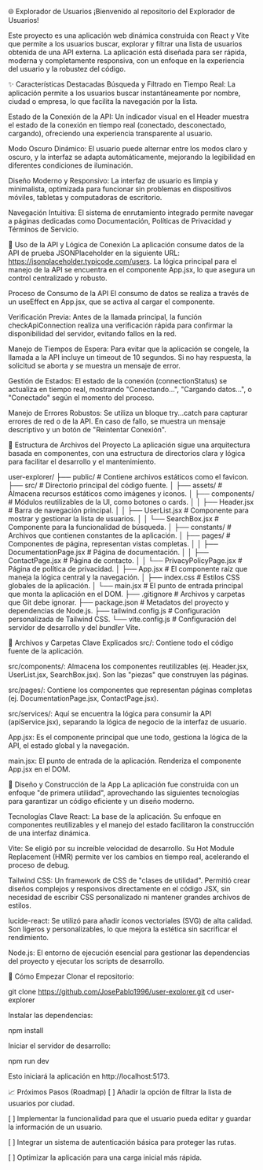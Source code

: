 🌐 Explorador de Usuarios
¡Bienvenido al repositorio del Explorador de Usuarios!

Este proyecto es una aplicación web dinámica construida con React y Vite que permite a los usuarios buscar, explorar y filtrar una lista de usuarios obtenida de una API externa. La aplicación está diseñada para ser rápida, moderna y completamente responsiva, con un enfoque en la experiencia del usuario y la robustez del código.

✨ Características Destacadas
Búsqueda y Filtrado en Tiempo Real: La aplicación permite a los usuarios buscar instantáneamente por nombre, ciudad o empresa, lo que facilita la navegación por la lista.

Estado de la Conexión de la API: Un indicador visual en el Header muestra el estado de la conexión en tiempo real (conectado, desconectado, cargando), ofreciendo una experiencia transparente al usuario.

Modo Oscuro Dinámico: El usuario puede alternar entre los modos claro y oscuro, y la interfaz se adapta automáticamente, mejorando la legibilidad en diferentes condiciones de iluminación.

Diseño Moderno y Responsivo: La interfaz de usuario es limpia y minimalista, optimizada para funcionar sin problemas en dispositivos móviles, tabletas y computadoras de escritorio.

Navegación Intuitiva: El sistema de enrutamiento integrado permite navegar a páginas dedicadas como Documentación, Políticas de Privacidad y Términos de Servicio.

🔌 Uso de la API y Lógica de Conexión
La aplicación consume datos de la API de prueba JSONPlaceholder en la siguiente URL: https://jsonplaceholder.typicode.com/users. La lógica principal para el manejo de la API se encuentra en el componente App.jsx, lo que asegura un control centralizado y robusto.

Proceso de Consumo de la API
El consumo de datos se realiza a través de un useEffect en App.jsx, que se activa al cargar el componente.

Verificación Previa: Antes de la llamada principal, la función checkApiConnection realiza una verificación rápida para confirmar la disponibilidad del servidor, evitando fallos en la red.

Manejo de Tiempos de Espera: Para evitar que la aplicación se congele, la llamada a la API incluye un timeout de 10 segundos. Si no hay respuesta, la solicitud se aborta y se muestra un mensaje de error.

Gestión de Estados: El estado de la conexión (connectionStatus) se actualiza en tiempo real, mostrando "Conectando...", "Cargando datos...", o "Conectado" según el momento del proceso.

Manejo de Errores Robustos: Se utiliza un bloque try...catch para capturar errores de red o de la API. En caso de fallo, se muestra un mensaje descriptivo y un botón de "Reintentar Conexión".

📂 Estructura de Archivos del Proyecto
La aplicación sigue una arquitectura basada en componentes, con una estructura de directorios clara y lógica para facilitar el desarrollo y el mantenimiento.

user-explorer/
├── public/                 # Contiene archivos estáticos como el favicon.
├── src/                    # Directorio principal del código fuente.
│   ├── assets/             # Almacena recursos estáticos como imágenes y iconos.
│   ├── components/         # Módulos reutilizables de la UI, como botones o cards.
│   │   ├── Header.jsx      # Barra de navegación principal.
│   │   ├── UserList.jsx    # Componente para mostrar y gestionar la lista de usuarios.
│   │   └── SearchBox.jsx   # Componente para la funcionalidad de búsqueda.
│   ├── constants/          # Archivos que contienen constantes de la aplicación.
│   ├── pages/              # Componentes de página, representan vistas completas.
│   │   ├── DocumentationPage.jsx # Página de documentación.
│   │   ├── ContactPage.jsx # Página de contacto.
│   │   └── PrivacyPolicyPage.jsx # Página de política de privacidad.
│   ├── App.jsx             # El componente raíz que maneja la lógica central y la navegación.
│   ├── index.css           # Estilos CSS globales de la aplicación.
│   └── main.jsx            # El punto de entrada principal que monta la aplicación en el DOM.
├── .gitignore              # Archivos y carpetas que Git debe ignorar.
├── package.json            # Metadatos del proyecto y dependencias de Node.js.
├── tailwind.config.js      # Configuración personalizada de Tailwind CSS.
└── vite.config.js          # Configuración del servidor de desarrollo y del *bundler* Vite.

📄 Archivos y Carpetas Clave Explicados
src/: Contiene todo el código fuente de la aplicación.

src/components/: Almacena los componentes reutilizables (ej. Header.jsx, UserList.jsx, SearchBox.jsx). Son las "piezas" que construyen las páginas.

src/pages/: Contiene los componentes que representan páginas completas (ej. DocumentationPage.jsx, ContactPage.jsx).

src/services/: Aquí se encuentra la lógica para consumir la API (apiService.jsx), separando la lógica de negocio de la interfaz de usuario.

App.jsx: Es el componente principal que une todo, gestiona la lógica de la API, el estado global y la navegación.

main.jsx: El punto de entrada de la aplicación. Renderiza el componente App.jsx en el DOM.

🎨 Diseño y Construcción de la App
La aplicación fue construida con un enfoque "de primera utilidad", aprovechando las siguientes tecnologías para garantizar un código eficiente y un diseño moderno.

Tecnologías Clave
React: La base de la aplicación. Su enfoque en componentes reutilizables y el manejo del estado facilitaron la construcción de una interfaz dinámica.

Vite: Se eligió por su increíble velocidad de desarrollo. Su Hot Module Replacement (HMR) permite ver los cambios en tiempo real, acelerando el proceso de debug.

Tailwind CSS: Un framework de CSS de "clases de utilidad". Permitió crear diseños complejos y responsivos directamente en el código JSX, sin necesidad de escribir CSS personalizado ni mantener grandes archivos de estilos.

lucide-react: Se utilizó para añadir íconos vectoriales (SVG) de alta calidad. Son ligeros y personalizables, lo que mejora la estética sin sacrificar el rendimiento.

Node.js: El entorno de ejecución esencial para gestionar las dependencias del proyecto y ejecutar los scripts de desarrollo.

🚀 Cómo Empezar
Clonar el repositorio:

git clone https://github.com/JosePablo1996/user-explorer.git
cd user-explorer

Instalar las dependencias:

npm install

Iniciar el servidor de desarrollo:

npm run dev

Esto iniciará la aplicación en http://localhost:5173.

📈 Próximos Pasos (Roadmap)
[ ] Añadir la opción de filtrar la lista de usuarios por ciudad.

[ ] Implementar la funcionalidad para que el usuario pueda editar y guardar la información de un usuario.

[ ] Integrar un sistema de autenticación básica para proteger las rutas.

[ ] Optimizar la aplicación para una carga inicial más rápida.